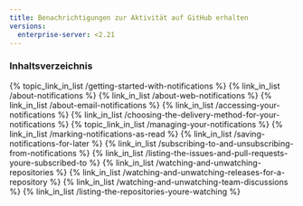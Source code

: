 ```yaml
---
title: Benachrichtigungen zur Aktivität auf GitHub erhalten
versions:
  enterprise-server: <2.21
---
```


### Inhaltsverzeichnis

{% topic_link_in_list /getting-started-with-notifications %}
    {% link_in_list /about-notifications %}
    {% link_in_list /about-web-notifications %}
    {% link_in_list /about-email-notifications %}
    {% link_in_list /accessing-your-notifications %}
    {% link_in_list /choosing-the-delivery-method-for-your-notifications %}
{% topic_link_in_list /managing-your-notifications %}
    {% link_in_list /marking-notifications-as-read %}
    {% link_in_list /saving-notifications-for-later %}
    {% link_in_list /subscribing-to-and-unsubscribing-from-notifications %}
    {% link_in_list /listing-the-issues-and-pull-requests-youre-subscribed-to %}
    {% link_in_list /watching-and-unwatching-repositories %}
    {% link_in_list /watching-and-unwatching-releases-for-a-repository %}
    {% link_in_list /watching-and-unwatching-team-discussions %}
    {% link_in_list /listing-the-repositories-youre-watching %}
